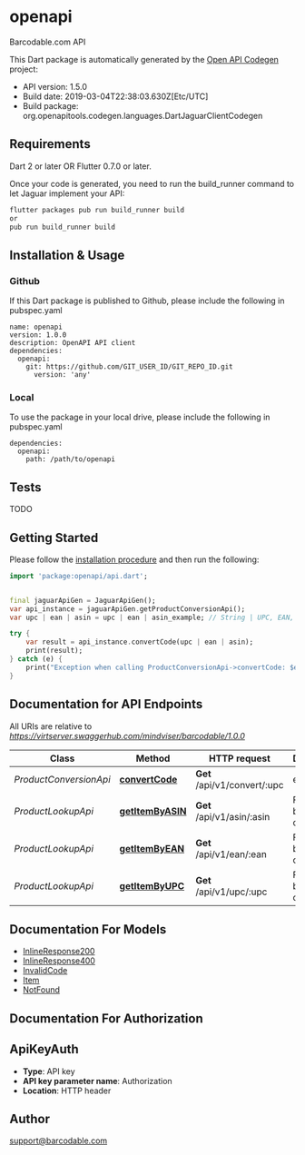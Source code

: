 # openapi
Barcodable.com API

This Dart package is automatically generated by the [Open API Codegen](https://github.com/OpenAPITools/openapi-generator) project:

- API version: 1.5.0
- Build date: 2019-03-04T22:38:03.630Z[Etc/UTC]
- Build package: org.openapitools.codegen.languages.DartJaguarClientCodegen

## Requirements

Dart 2 or later OR Flutter 0.7.0 or later.

Once your code is generated, you need to run the build_runner command to let Jaguar implement your API:

```sh
flutter packages pub run build_runner build
or
pub run build_runner build
```

## Installation & Usage

### Github
If this Dart package is published to Github, please include the following in pubspec.yaml
```
name: openapi
version: 1.0.0
description: OpenAPI API client
dependencies:
  openapi:
    git: https://github.com/GIT_USER_ID/GIT_REPO_ID.git
      version: 'any'
```

### Local
To use the package in your local drive, please include the following in pubspec.yaml
```
dependencies:
  openapi:
    path: /path/to/openapi
```

## Tests

TODO

## Getting Started

Please follow the [installation procedure](#installation--usage) and then run the following:

```dart
import 'package:openapi/api.dart';


final jaguarApiGen = JaguarApiGen();
var api_instance = jaguarApiGen.getProductConversionApi();
var upc | ean | asin = upc | ean | asin_example; // String | UPC, EAN, or ASIN

try {
    var result = api_instance.convertCode(upc | ean | asin);
    print(result);
} catch (e) {
    print("Exception when calling ProductConversionApi->convertCode: $e\n");
}

```

## Documentation for API Endpoints

All URIs are relative to *https://virtserver.swaggerhub.com/mindviser/barcodable/1.0.0*

Class | Method | HTTP request | Description
------------ | ------------- | ------------- | -------------
*ProductConversionApi* | [**convertCode**](docs//ProductConversionApi.md#convertcode) | **Get** /api/v1/convert/:upc | ean | asin | Convert between UPC, EAN, and ASIN product codes.
*ProductLookupApi* | [**getItemByASIN**](docs//ProductLookupApi.md#getitembyasin) | **Get** /api/v1/asin/:asin | Find item by asin code
*ProductLookupApi* | [**getItemByEAN**](docs//ProductLookupApi.md#getitembyean) | **Get** /api/v1/ean/:ean | Find item by UPC code
*ProductLookupApi* | [**getItemByUPC**](docs//ProductLookupApi.md#getitembyupc) | **Get** /api/v1/upc/:upc | Find item by UPC code


## Documentation For Models

 - [InlineResponse200](docs//InlineResponse200.md)
 - [InlineResponse400](docs//InlineResponse400.md)
 - [InvalidCode](docs//InvalidCode.md)
 - [Item](docs//Item.md)
 - [NotFound](docs//NotFound.md)


## Documentation For Authorization


## ApiKeyAuth

- **Type**: API key
- **API key parameter name**: Authorization
- **Location**: HTTP header


## Author

support@barcodable.com


